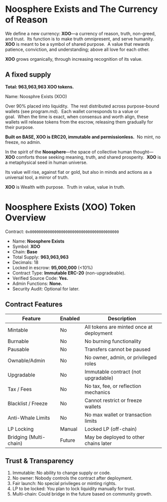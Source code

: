 # Noosphere Exists and The Currency of Reason

We define a new currency: **XOO**—a currency of reason, truth, non-greed, and trust.  Its function is to make truth omnipresent, and serve humanity. **XOO** is meant to be a symbol of shared purpose.  A value that rewards patience, conviction, and understanding; above all love for each other.

**XOO** grows organically, through increasing recognition of its value.  

## A fixed supply

**Total: 963,963,963 XOO tokens.**  

Name: Noosphre Exists (XOO)

Over 90% placed into liquidity.  The rest distributed across purpose-bound wallets (see program.md).  Each wallet corresponds to a value or goal.  When the time is exact, when consensus and worth align, these wallets will release tokens from the escrow, releasing them gradually for their purpose.

**Built on BASE, XOO is ERC20, immutable and permissionless.**  No mint, no freeze, no admin.

In the spirit of the **Noosphere**—the space of collective human thought—**XOO** comforts those seeking meaning, truth, and shared prosperity.  **XOO** is a metaphysical seed in human universe.

Its value will rise, against fiat or gold, but also in minds and actions as a universal tool, a mirror of truth.

**XOO** is Wealth with purpose.  Truth in value, value in truth.

# Noosphere Exists (XOO) Token Overview

Contract: `0x0000000000000000000000000000000000000000`

* Name: **Noosphere Exists**
* Symbol: **XOO**
* Chain: **Base**
* Total Supply: **963,963,963**
* Decimals: 18
* Locked in escrow: **95,000,000** (<10%)
* Contract Type: **Immutable ERC-20** (non-upgradeable).
* Verified Source Code: **Yes.**
* Admin Functions: **None.**
* Security Audit: Optional for later.

## Contract Features

| Feature             | Enabled | Description                                      |
|---------------------|---------|--------------------------------------------------|
| Mintable            |  No   | All tokens are minted once at deployment        |
| Burnable            |  No   | No burning functionality                        |
| Pausable            |  No   | Transfers cannot be paused                      |
| Ownable/Admin       |  No   | No owner, admin, or privileged roles            |
| Upgradable          |  No   | Immutable contract (not upgradable)             |
| Tax / Fees          |  No   | No tax, fee, or reflection mechanics            |
| Blacklist / Freeze  |  No   | Cannot restrict or freeze wallets               |
| Anti-Whale Limits   |  No   | No max wallet or transaction limits             |
| LP Locking          |  Manual | Locked LP  (off-chain)          |
| Bridging (Multi-chain) |  Future | May be deployed to other chains later      |

## Trust & Transparency
1. Immutable: No ability to change supply or code.
1. No owner: Nobody controls the contract after deployment.
1. Fair launch: No special privileges or minting rights.
1. LP to be locked: You plan to lock liquidity manually for trust.
1. Multi-chain: Could bridge in the future based on community growth.
